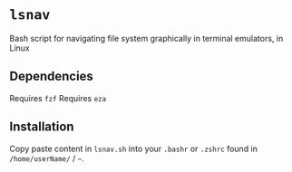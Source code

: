 # `lsnav`
Bash script for navigating file system graphically in terminal emulators, in Linux

## Dependencies
Requires `fzf`
Requires `eza` 

## Installation
Copy paste content in `lsnav.sh` into your `.bashr` or `.zshrc` found in `/home/userName/` / `~`.
